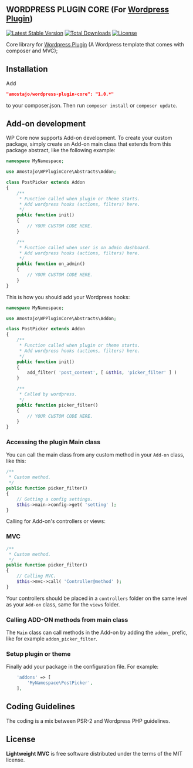 WORDPRESS PLUGIN CORE (For [Wordpress Plugin](https://github.com/amostajo/wordpress-plugin))
--------------------------------

[![Latest Stable Version](https://poser.pugx.org/amostajo/wordpress-plugin-core/v/stable)](https://packagist.org/packages/amostajo/wordpress-plugin-core)
[![Total Downloads](https://poser.pugx.org/amostajo/wordpress-plugin-core/downloads)](https://packagist.org/packages/amostajo/wordpress-plugin-core)
[![License](https://poser.pugx.org/amostajo/wordpress-plugin-core/license)](https://packagist.org/packages/amostajo/wordpress-plugin-core)

Core library for [Wordpress Plugin](https://github.com/amostajo/wordpress-plugin) (A Wordpress template that comes with composer and MVC);

## Installation

Add

```json
"amostajo/wordpress-plugin-core": "1.0.*"
```

to your composer.json. Then run `composer install` or `composer update`.

## Add-on development

WP Core now supports Add-on development. To create your custom package, simply create an Add-on main class that extends from this package abstract, like the following example:

```php
namespace MyNamespace;

use Amostajo\WPPluginCore\Abstracts\Addon;

class PostPicker extends Addon
{
    /**
     * Function called when plugin or theme starts.
     * Add wordpress hooks (actions, filters) here.
     */
    public function init()
    {
        // YOUR CUSTOM CODE HERE.
    }

    /**
     * Function called when user is on admin dashboard.
     * Add wordpress hooks (actions, filters) here.
     */
    public function on_admin()
    {
        // YOUR CUSTOM CODE HERE.
    }
}
```

This is how you should add your Wordpress hooks:

```php
namespace MyNamespace;

use Amostajo\WPPluginCore\Abstracts\Addon;

class PostPicker extends Addon
{
    /**
     * Function called when plugin or theme starts.
     * Add wordpress hooks (actions, filters) here.
     */
    public function init()
    {
        add_filter( 'post_content', [ &$this, 'picker_filter' ] )
    }

    /**
     * Called by wordpress.
     */
    public function picker_filter()
    {
        // YOUR CUSTOM CODE HERE.
    }
}
```

### Accessing the plugin Main class

You can call the main class from any custom method in your `Add-on` class, like this:

```php
/**
 * Custom method.
 */
public function picker_filter()
{
    // Getting a config settings.
    $this->main->config->get( 'setting' );
}
```

Calling for Add-on's controllers or views:


### MVC

```php
/**
 * Custom method.
 */
public function picker_filter()
{
    // Calling MVC.
    $this->mvc->call( 'Controller@method' );
}
```

Your controllers should be placed in a `controllers` folder on the same level as your `Add-on` class, same for the `views` folder.

### Calling ADD-ON methods from main class

The `Main` class can call methods in the Add-on by adding the `addon_` prefic, like for example `addon_picker_filter`.

### Setup plugin or theme

Finally add your package in the configuration file. For example:

```php
    'addons' => [
        'MyNamespace\PostPicker',
    ],
```

## Coding Guidelines

The coding is a mix between PSR-2 and Wordpress PHP guidelines.

## License

**Lightweight MVC** is free software distributed under the terms of the MIT license.
